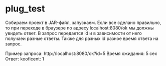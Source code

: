 # plug_test

Собираем проект в JAR-файл, запускаем. Если все сделано правильно,
то при переходе в браузере по адресу localhost:8080/ok мы должны увидеть ответ.
В запрос передается id и в зависимости от него получаеи разные ответы.
Также для разных id разное время ответа на запрос.

Пример запроса: http://localhost:8080/ok?id=5
Время ожидания: 5 сек
Ответ: kooficent: 1
